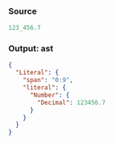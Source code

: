 ### Source
```js parse:expr
123_456.7
```

### Output: ast
```json
{
  "Literal": {
    "span": "0:9",
    "literal": {
      "Number": {
        "Decimal": 123456.7
      }
    }
  }
}
```
